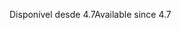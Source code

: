<span data-ttu-id="62d25-101">Disponível desde 4.7</span><span class="sxs-lookup"><span data-stu-id="62d25-101">Available since 4.7</span></span>